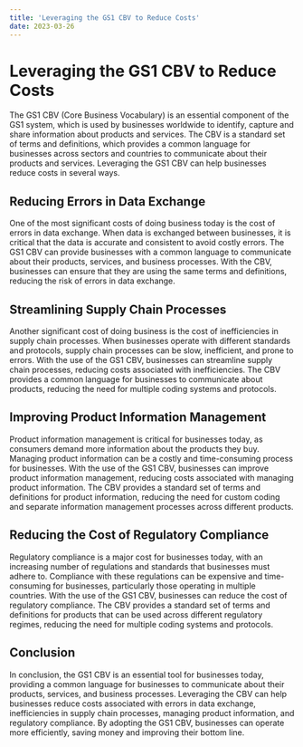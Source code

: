 ```yaml
---
title: 'Leveraging the GS1 CBV to Reduce Costs'
date: 2023-03-26
---
```


# Leveraging the GS1 CBV to Reduce Costs

The GS1 CBV (Core Business Vocabulary) is an essential component of the GS1 system, which is used by businesses worldwide to identify, capture and share information about products and services. The CBV is a standard set of terms and definitions, which provides a common language for businesses across sectors and countries to communicate about their products and services. Leveraging the GS1 CBV can help businesses reduce costs in several ways.

## Reducing Errors in Data Exchange

One of the most significant costs of doing business today is the cost of errors in data exchange. When data is exchanged between businesses, it is critical that the data is accurate and consistent to avoid costly errors. The GS1 CBV can provide businesses with a common language to communicate about their products, services, and business processes. With the CBV, businesses can ensure that they are using the same terms and definitions, reducing the risk of errors in data exchange.

## Streamlining Supply Chain Processes

Another significant cost of doing business is the cost of inefficiencies in supply chain processes. When businesses operate with different standards and protocols, supply chain processes can be slow, inefficient, and prone to errors. With the use of the GS1 CBV, businesses can streamline supply chain processes, reducing costs associated with inefficiencies. The CBV provides a common language for businesses to communicate about products, reducing the need for multiple coding systems and protocols.

## Improving Product Information Management

Product information management is critical for businesses today, as consumers demand more information about the products they buy. Managing product information can be a costly and time-consuming process for businesses. With the use of the GS1 CBV, businesses can improve product information management, reducing costs associated with managing product information. The CBV provides a standard set of terms and definitions for product information, reducing the need for custom coding and separate information management processes across different products.

## Reducing the Cost of Regulatory Compliance

Regulatory compliance is a major cost for businesses today, with an increasing number of regulations and standards that businesses must adhere to. Compliance with these regulations can be expensive and time-consuming for businesses, particularly those operating in multiple countries. With the use of the GS1 CBV, businesses can reduce the cost of regulatory compliance. The CBV provides a standard set of terms and definitions for products that can be used across different regulatory regimes, reducing the need for multiple coding systems and protocols.

## Conclusion

In conclusion, the GS1 CBV is an essential tool for businesses today, providing a common language for businesses to communicate about their products, services, and business processes. Leveraging the CBV can help businesses reduce costs associated with errors in data exchange, inefficiencies in supply chain processes, managing product information, and regulatory compliance. By adopting the GS1 CBV, businesses can operate more efficiently, saving money and improving their bottom line.
